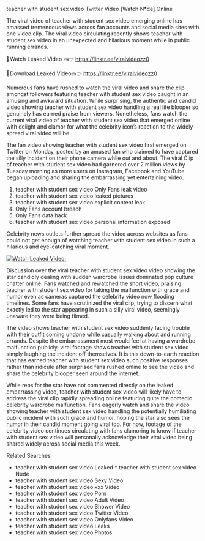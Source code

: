﻿teacher with student sex video Twitter Video [Watch N*de] Online

The viral video of ﻿teacher with student sex video emerging online has amassed tremendous views across fan accounts and social media sites with one video clip. The viral video circulating recently shows ﻿teacher with student sex video in an unexpected and hilarious moment while in public running errands. 

🔴Watch Leaked Video 🔥👉  https://linktr.ee/viralvideozz0 

🔴Download Leaked Video🔥👉  https://linktr.ee/viralvideozz0 

Numerous fans have rushed to watch the viral video and share the clip amongst followers featuring ﻿teacher with student sex video caught in an amusing and awkward situation. While surprising, the authentic and candid video showing ﻿teacher with student sex video handling a real life blooper so genuinely has earned praise from viewers. Nonetheless, fans watch the current viral video of ﻿teacher with student sex video that emerged online with delight and clamor for what the celebrity icon’s reaction to the widely spread viral video will be.

The fan video showing ﻿teacher with student sex video first emerged on Twitter on Monday, posted by an amused fan who claimed to have captured the silly incident on their phone camera while out and about. The viral Clip of ﻿teacher with student sex video had garnered over 2 million views by Tuesday morning as more users on Instagram, Facebook and YouTube began uploading and sharing the embarrassing yet entertaining video. 

1. ﻿teacher with student sex video Only Fans leak video
2. ﻿teacher with student sex video leaked pictures
3. ﻿teacher with student sex video explicit content leak
4. Only Fans account breach
5. Only Fans data hack
6. ﻿teacher with student sex video personal information exposed

Celebrity news outlets further spread the video across websites as fans could not get enough of watching ﻿teacher with student sex video in such a hilarious and eye-catching viral moment. 

[![Watch Leaked Video.](https://miro.medium.com/v2/resize:fit:828/format:webp/1*cilzJN44JGOrTw9NJCrNHA.gif "Watch Leaked Video")](https://linktr.ee/viralvideozz0)

Discussion over the viral ﻿teacher with student sex video video showing the star candidly dealing with sudden wardrobe issues dominated pop culture chatter online. Fans watched and rewatched the short video, praising ﻿teacher with student sex video for taking the malfunction with grace and humor even as cameras captured the celebrity video now flooding timelines. Some fans have scrutinized the viral clip, trying to discern what exactly led to the star appearing in such a silly viral video, seemingly unaware they were being filmed.

The video shows ﻿teacher with student sex video suddenly facing trouble with their outfit coming undone while casually walking about and running errands. Despite the embarrassment most would feel at having a wardrobe malfunction publicly, viral footage shows ﻿teacher with student sex video simply laughing the incident off themselves. It is this down-to-earth reaction that has earned ﻿teacher with student sex video such positive responses rather than ridicule after surprised fans rushed online to see the video and share the celebrity blooper seen around the internet.  

While reps for the star have not commented directly on the leaked embarrassing video, ﻿teacher with student sex video will likely have to address the viral clip rapidly spreading online featuring quite the comedic celebrity wardrobe malfunction. Fans eagerly watch and share the video showing ﻿teacher with student sex video handling the potentially humiliating public incident with such grace and humor, hoping the star also sees the humor in their candid moment going viral too. For now, footage of the celebrity video continues circulating with fans clamoring to know if ﻿teacher with student sex video will personally acknowledge their viral video being shared widely across social media this week.

Related Searches
* ﻿teacher with student sex video Leaked
﻿* teacher with student sex video Nude
* ﻿teacher with student sex video Sexy Video
* ﻿teacher with student sex video xxx Video
* ﻿teacher with student sex video Porn
* ﻿teacher with student sex video Adult Video
* ﻿teacher with student sex video Shower Video
* ﻿teacher with student sex video Twitter Video
* ﻿teacher with student sex video Onlyfans Video
* ﻿teacher with student sex video Leaks
* ﻿teacher with student sex video Photos